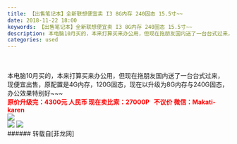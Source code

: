 ```yaml
---
title: 【出售笔记本】全新联想便宜卖 I3 8G内存 240固态 15.5寸~~
date: 2018-11-22 18:00
keywords: 【出售笔记本】全新联想便宜卖 I3 8G内存 240固态 15.5寸~~
description: 本电脑10月买的，本来打算买来办公用，但现在拖朋友国内送了一台台式过来，现便宜出售，原配置是4G内存，120G固态，现在以升级为8G内存与240G固态，办公效果特别好~~~原价升级完：4300元 人民币 现在卖比索：27000P   不议价 微信：Makati-karen
categories: used
---
```

<td class="t_f" id="postmessage_2332779">

<br/>
<br/>
本电脑10月买的，本来打算买来办公用，但现在拖朋友国内送了一台台式过来，现便宜出售，原配置是4G内存，120G固态，现在以升级为8G内存与240G固态，办公效果特别好~~~<br/>
<font color="#ff0000"><strong>原价升级完：4300元 人民币 现在卖比索：27000P   不议价 微信：Makati-karen</strong></font><br/>

<img aid="1003672" data-cf-modified-35a059536b37c0712ad94a8d-="" file="data/attachment/forum/201811/22/175852fl1e0w9kkhffjtxj.png.thumb.jpg" id="aimg_1003672" inpost="1" onclick="" onmouseover="" src="http://www.flw.ph/data/attachment/forum/201811/22/175852fl1e0w9kkhffjtxj.png" style="cursor:pointer" zoomfile="data/attachment/forum/201811/22/175852fl1e0w9kkhffjtxj.png"/>


<br/>

<img aid="1003674" data-cf-modified-35a059536b37c0712ad94a8d-="" file="data/attachment/forum/201811/22/180006nsxlshocyq7a5ozi.jpg.thumb.jpg" id="aimg_1003674" inpost="1" onclick="" onmouseover="" src="http://www.flw.ph/data/attachment/forum/201811/22/180006nsxlshocyq7a5ozi.jpg" style="cursor:pointer" zoomfile="data/attachment/forum/201811/22/180006nsxlshocyq7a5ozi.jpg"/>



<img aid="1003675" data-cf-modified-35a059536b37c0712ad94a8d-="" file="data/attachment/forum/201811/22/180008x7ii0g9h7m4k225b.jpg.thumb.jpg" id="aimg_1003675" inpost="1" onclick="" onmouseover="" src="http://www.flw.ph/data/attachment/forum/201811/22/180008x7ii0g9h7m4k225b.jpg" style="cursor:pointer" zoomfile="data/attachment/forum/201811/22/180008x7ii0g9h7m4k225b.jpg"/>


<br/>
</td>
###### 转载自[菲龙网]